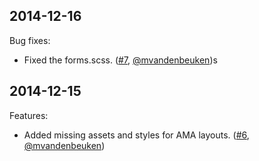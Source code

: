 ## 2014-12-16

Bug fixes:

* Fixed the forms.scss. ([#7][], [@mvandenbeuken][])s

## 2014-12-15

Features:

* Added missing assets and styles for AMA layouts.  ([#6][], [@mvandenbeuken][])

<!--- The following link definition list is generated by PimpMyChangelog --->
[#6]: https://github.com/amaabca/ama_css/issues/6
[#7]: https://github.com/amaabca/ama_css/issues/7
[@mvandenbeuken]: https://github.com/mvandenbeuken